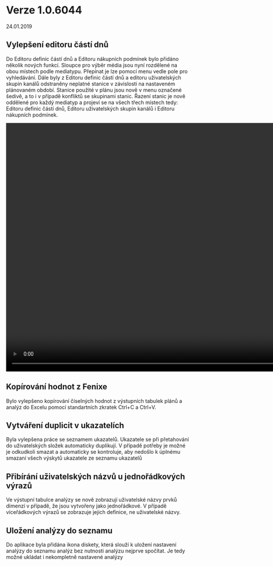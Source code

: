 ﻿# Verze 1.0.6044
24.01.2019

## Vylepšení editoru částí dnů
Do Editoru definic částí dnů a Editoru nákupních podmínek bylo přidáno několik nových funkcí. Sloupce pro výběr média jsou nyní 
rozdělené na obou místech podle mediatypu. Přepínat je lze pomocí menu vedle pole pro vyhledávání. Dále byly z Editoru definic částí 
dnů a editoru uživatelských skupin kanálů odstraněny neplatné stanice v závislosti na nastaveném plánovaném období. Stanice použité 
v plánu jsou nově v menu označené šedivě, a to i v případě konfliktů se skupinami stanic. Řazení stanic je nově oddělené pro každý 
mediatyp a projeví se na všech třech místech tedy: Editoru definic částí dnů, Editoru uživatelských skupin kanálů i 
Editoru nákupních podmínek.

<video width="1024" height="680" src="https://kiwifenix.lerach.cz/data/bla.mp4" type="video/mp4" controls></video>

## Kopírování hodnot z Fenixe
Bylo vylepšeno kopírování číselných hodnot z výstupních tabulek plánů a analýz do Excelu pomocí standartních zkratek Ctrl+C a Ctrl+V.

## Vytváření duplicit v ukazatelích 
Byla vylepšena práce se seznamem ukazatelů. Ukazatele se při přetahování do uživatelských složek automaticky duplikují. 
V případě potřeby je možné je odkudkoli smazat a automaticky se kontroluje, aby nedošlo k úplnému smazaní všech výskytů 
ukazatele ze seznamu ukazatelů

## Přibírání uživatelských názvů u jednořádkových výrazů
Ve výstupní tabulce analýzy se nově zobrazují uživatelské názvy prvků dimenzí v případě, že jsou vytvořeny jako jednořádkové. 
V případě víceřádkových výrazů se zobrazuje jejich definice, ne uživatelské názvy.

## Uložení analýzy do seznamu
Do aplikace byla přidána ikona diskety, která slouží k uložení nastavení analýzy do seznamu analýz bez nutnosti analýzu 
nejprve spočítat. Je tedy možné ukládat i nekompletně nastavené analýzy


